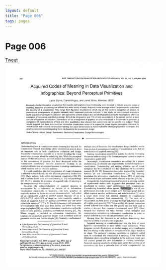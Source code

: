 ```yaml
---
layout: default
title: "Page 006"
tags: pages
---
```


# Page 006

<a href="https://twitter.com/intent/tweet?text=Suggestion:%0A%20" class="twitter-share-button" data-size="large" data-via="SayNoToChartJunk" data-hashtags="chartjunk" data-related="" data-show-count="false">Tweet</a><script async src="https://platform.twitter.com/widgets.js" charset="utf-8"></script>
<img src="/assets/scans/6.png" alt="Page with chartjunk removed" width="800"/>
